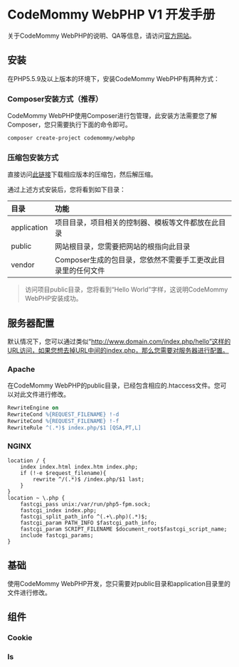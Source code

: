 # CodeMommy WebPHP V1 开发手册

关于CodeMommy WebPHP的说明、QA等信息，请访问[官方网站](http://www.codemommy.com/)。

## 安装

在PHP5.5.9及以上版本的环境下，安装CodeMommy WebPHP有两种方式：

### Composer安装方式（推荐）

CodeMommy WebPHP使用Composer进行包管理，此安装方法需要您了解Composer，您只需要执行下面的命令即可。

```bash
composer create-project codemommy/webphp
```

### 压缩包安装方式

直接访问[此链接](https://github.com/CodeMommy/WebPHP/releases)下载相应版本的压缩包，然后解压缩。

通过上述方式安装后，您将看到如下目录：

| 目录         | 功能                                               |
| :---------- | :------------------------------------------------ |
| application | 项目目录，项目相关的控制器、模板等文件都放在此目录            |
| public      | 网站根目录，您需要把网站的根指向此目录                    |
| vendor      | Composer生成的包目录，您依然不需要手工更改此目录里的任何文件 |

> 访问项目public目录，您将看到“Hello World”字样，这说明CodeMommy WebPHP安装成功。

## 服务器配置

默认情况下，您可以通过类似“http://www.domain.com/index.php/hello”这样的URL访问，如果您想去掉URL中间的index.php，那么您需要对服务器进行配置。

### Apache

在CodeMommy WebPHP的public目录，已经包含相应的.htaccess文件。您可以对此文件进行修改。

```Apache
RewriteEngine on
RewriteCond %{REQUEST_FILENAME} !-d
RewriteCond %{REQUEST_FILENAME} !-f
RewriteRule ^(.*)$ index.php/$1 [QSA,PT,L]
```

### NGINX

```Nginx
location / {
    index index.html index.htm index.php;
    if (!-e $request_filename){
        rewrite ^/(.*)$ /index.php/$1 last;
    }
}
location ~ \.php {
    fastcgi_pass unix:/var/run/php5-fpm.sock;
    fastcgi_index index.php;
    fastcgi_split_path_info ^(.+\.php)(.*)$;
    fastcgi_param PATH_INFO $fastcgi_path_info;
    fastcgi_param SCRIPT_FILENAME $document_root$fastcgi_script_name;
    include fastcgi_params;
}
```

## 基础

使用CodeMommy WebPHP开发，您只需要对public目录和application目录里的文件进行修改。

## 组件

### Cookie

### Is